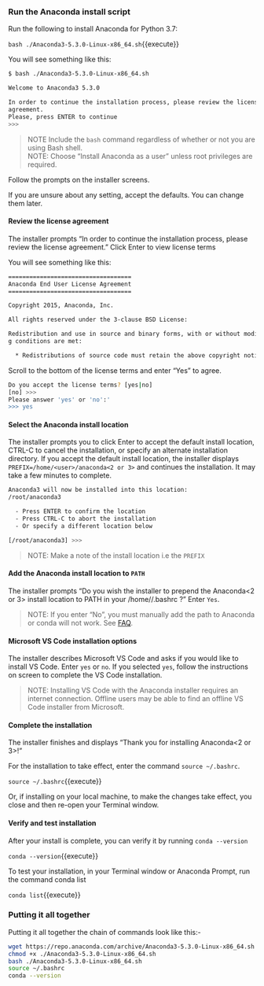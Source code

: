 
### Run the Anaconda install script
Run the following to install Anaconda for Python 3.7:

`bash ./Anaconda3-5.3.0-Linux-x86_64.sh`{{execute}}

You will see something like this:

```bash
$ bash ./Anaconda3-5.3.0-Linux-x86_64.sh

Welcome to Anaconda3 5.3.0

In order to continue the installation process, please review the license
agreement.
Please, press ENTER to continue
>>>
```
>NOTE Include the `bash` command regardless of whether or not you are using Bash shell.  
>NOTE: Choose “Install Anaconda as a user” unless root privileges are required.  

Follow the prompts on the installer screens.

If you are unsure about any setting, accept the defaults. You can change them later.

#### Review the license agreement

The installer prompts “In order to continue the installation process, please review the license agreement.” Click Enter to view license terms

You will see something like this:

```bash
===================================
Anaconda End User License Agreement
===================================

Copyright 2015, Anaconda, Inc.

All rights reserved under the 3-clause BSD License:

Redistribution and use in source and binary forms, with or without modification, are permitted provided that the followin
g conditions are met:

  * Redistributions of source code must retain the above copyright notice, this ....
```

Scroll to the bottom of the license terms and enter “Yes” to agree.

```bash
Do you accept the license terms? [yes|no]
[no] >>>
Please answer 'yes' or 'no':'
>>> yes
```

#### Select the Anaconda install location

The installer prompts you to click Enter to accept the default install location, CTRL-C to cancel the installation, or specify an alternate installation directory. If you accept the default install location, the installer displays `PREFIX=/home/<user>/anaconda<2 or 3>` and continues the installation. It may take a few minutes to complete.

```bash
Anaconda3 will now be installed into this location:
/root/anaconda3

  - Press ENTER to confirm the location
  - Press CTRL-C to abort the installation
  - Or specify a different location below

[/root/anaconda3] >>>
```
>NOTE: Make a note of the install location i.e the `PREFIX`

#### Add the Anaconda install location to `PATH`

The installer prompts “Do you wish the installer to prepend the Anaconda<2 or 3> install location to PATH in your /home/<user>/.bashrc ?” Enter `Yes`.

   >NOTE: If you enter “No”, you must manually add the path to Anaconda or conda will not work. See [FAQ](http://docs.anaconda.com/anaconda/user-guide/faq/#distribution-faq-linux-path).

#### Microsoft VS Code installation options

The installer describes Microsoft VS Code and asks if you would like to install VS Code. Enter `yes` or `no`. If you selected `yes`, follow the instructions on screen to complete the VS Code installation.

   >NOTE: Installing VS Code with the Anaconda installer requires an internet connection. Offline users may be able to find an offline VS Code installer from Microsoft.

#### Complete the installation
The installer finishes and displays “Thank you for installing Anaconda<2 or 3>!”

For the installation to take effect, enter the command `source ~/.bashrc`.

`source ~/.bashrc`{{execute}}

Or, if installing on your local machine, to make the changes take effect, you close and then re-open your Terminal window.

#### Verify and test installation
After your install is complete, you can verify it by running `conda --version`

`conda --version`{{execute}}

To test your installation, in your Terminal window or Anaconda Prompt, run the command conda list

`conda list`{{execute}}



### Putting it all together

Putting it all together the chain of commands look like this:-

```bash
wget https://repo.anaconda.com/archive/Anaconda3-5.3.0-Linux-x86_64.sh
chmod +x ./Anaconda3-5.3.0-Linux-x86_64.sh
bash ./Anaconda3-5.3.0-Linux-x86_64.sh
source ~/.bashrc
conda --version
```
